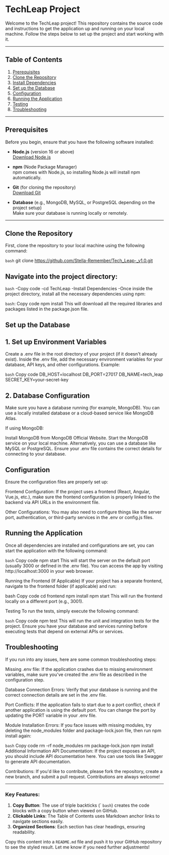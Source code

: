 # TechLeap Project

Welcome to the TechLeap project! This repository contains the source code and instructions to get the application up and running on your local machine. Follow the steps below to set up the project and start working with it.

---

## Table of Contents

1. [Prerequisites](#prerequisites)
2. [Clone the Repository](#clone-the-repository)
3. [Install Dependencies](#install-dependencies)
4. [Set up the Database](#set-up-the-database)
5. [Configuration](#configuration)
6. [Running the Application](#running-the-application)
7. [Testing](#testing)
8. [Troubleshooting](#troubleshooting)

---

## Prerequisites

Before you begin, ensure that you have the following software installed:

- **Node.js** (version 16 or above)  
  [Download Node.js](https://nodejs.org/)

- **npm** (Node Package Manager)  
  npm comes with Node.js, so installing Node.js will install npm automatically.

- **Git** (for cloning the repository)  
  [Download Git](https://git-scm.com/)

- **Database** (e.g., MongoDB, MySQL, or PostgreSQL depending on the project setup)  
  Make sure your database is running locally or remotely.

---

## Clone the Repository

First, clone the repository to your local machine using the following command:

```bash```
git clone https://github.com/Stella-Remember/Tech_Leap-_v1.0.git

## Navigate into the project directory:

```bash```
-Copy code
-cd TechLeap
-Install Dependencies
-Once inside the project directory, install all the necessary dependencies using npm:

```bash```:
Copy code
npm install
This will download all the required libraries and packages listed in the package.json file.

## Set up the Database
## 1. Set up Environment Variables
Create a .env file in the root directory of your project (if it doesn't already exist). Inside the .env file, add the necessary environment variables for your database, API keys, and other configurations. Example:

```bash```
Copy code
DB_HOST=localhost
DB_PORT=27017
DB_NAME=tech_leap
SECRET_KEY=your-secret-key
## 2. Database Configuration
Make sure you have a database running (for example, MongoDB). You can use a locally installed database or a cloud-based service like MongoDB Atlas.

If using MongoDB:

Install MongoDB from MongoDB Official Website.
Start the MongoDB service on your local machine.
Alternatively, you can use a database like MySQL or PostgreSQL. Ensure your .env file contains the correct details for connecting to your database.

## Configuration
Ensure the configuration files are properly set up:

Frontend Configuration: If the project uses a frontend (React, Angular, Vue.js, etc.), make sure the frontend configuration is properly linked to the backend via API URLs in the environment file.

Other Configurations: You may also need to configure things like the server port, authentication, or third-party services in the .env or config.js files.

## Running the Application
Once all dependencies are installed and configurations are set, you can start the application with the following command:

```bash```
Copy code
npm start
This will start the server on the default port (usually 3000 or defined in the .env file). You can access the app by visiting http://localhost:3000 in your web browser.

Running the Frontend (If Applicable)
If your project has a separate frontend, navigate to the frontend folder (if applicable) and run:

bash
Copy code
cd frontend
npm install
npm start
This will run the frontend locally on a different port (e.g., 3001).

Testing
To run the tests, simply execute the following command:

```bash```
Copy code
npm test
This will run the unit and integration tests for the project. Ensure you have your database and services running before executing tests that depend on external APIs or services.

## Troubleshooting
If you run into any issues, here are some common troubleshooting steps:

Missing .env file: If the application crashes due to missing environment variables, make sure you've created the .env file as described in the configuration step.

Database Connection Errors: Verify that your database is running and the correct connection details are set in the .env file.

Port Conflicts: If the application fails to start due to a port conflict, check if another application is using the default port. You can change the port by updating the PORT variable in your .env file.

Module Installation Errors: If you face issues with missing modules, try deleting the node_modules folder and package-lock.json file, then run npm install again:

```bash```
Copy code
rm -rf node_modules
rm package-lock.json
npm install
Additional Information
API Documentation: If the project exposes an API, you should include API documentation here. You can use tools like Swagger to generate API documentation.

Contributions: If you'd like to contribute, please fork the repository, create a new branch, and submit a pull request. Contributions are always welcome!


---

### Key Features:
1. **Copy Button**: The use of triple backticks (` ```bash```) creates the code blocks with a copy button when viewed on GitHub.
2. **Clickable Links**: The Table of Contents uses Markdown anchor links to navigate sections easily.
3. **Organized Sections**: Each section has clear headings, ensuring readability.

Copy this content into a `README.md` file and push it to your GitHub repository to see the styled result. Let me know if you need further adjustments!
